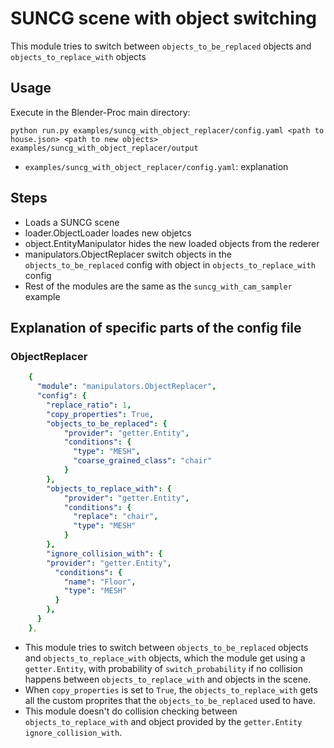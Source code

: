 # SUNCG scene with object switching

This module tries to switch between `objects_to_be_replaced` objects and `objects_to_replace_with` objects

## Usage

Execute in the Blender-Proc main directory:

```
python run.py examples/suncg_with_object_replacer/config.yaml <path to house.json> <path to new objects> examples/suncg_with_object_replacer/output
```

* `examples/suncg_with_object_replacer/config.yaml`: explanation

## Steps

* Loads a SUNCG scene
* loader.ObjectLoader loades new objetcs
* object.EntityManipulator hides the new loaded objects from the rederer
* manipulators.ObjectReplacer switch objects in the `objects_to_be_replaced` config with object in `objects_to_replace_with` config
* Rest of the modules are the same as the `suncg_with_cam_sampler` example

## Explanation of specific parts of the config file


### ObjectReplacer

```yaml
    {
      "module": "manipulators.ObjectReplacer",
      "config": {
        "replace_ratio": 1,
        "copy_properties": True,
        "objects_to_be_replaced": {
            "provider": "getter.Entity",
            "conditions": {
              "type": "MESH",
              "coarse_grained_class": "chair"
            }
        },
        "objects_to_replace_with": {
            "provider": "getter.Entity",
            "conditions": {
              "replace": "chair",
              "type": "MESH"
            }
        },
        "ignore_collision_with": {
        "provider": "getter.Entity",
          "conditions": {
            "name": "Floor",
            "type": "MESH"
          }
        },
      }
    },
```

* This module tries to switch between `objects_to_be_replaced` objects and `objects_to_replace_with` objects, which the module get using a `getter.Entity`, with probability of `switch_probability` if no collision happens between `objects_to_replace_with` and objects in the scene.
* When `copy_properties` is set to `True`, the `objects_to_replace_with` gets all the custom proprites that the `objects_to_be_replaced` used to have.
* This module doesn't do collision checking between `objects_to_replace_with` and object provided by the `getter.Entity` `ignore_collision_with`.